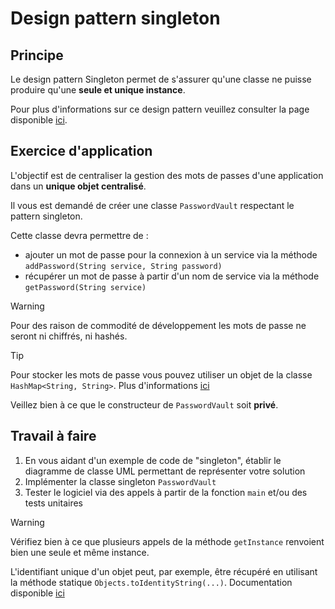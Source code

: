 # Design pattern singleton

## Principe

Le design pattern Singleton permet de s'assurer qu'une classe ne puisse produire qu'une **seule et unique instance**. 

Pour plus d'informations sur ce design pattern veuillez consulter la page disponible [ici](https://refactoring.guru/design-patterns/singleton).

## Exercice d'application

L'objectif est de centraliser la gestion des mots de passes d'une application dans un **unique objet centralisé**.

Il vous est demandé de créer une classe `PasswordVault` respectant le pattern singleton.

Cette classe devra permettre de :
- ajouter un mot de passe pour la connexion à un service via la méthode `addPassword(String service, String password)`
- récupérer un mot de passe à partir d'un nom de service via la méthode `getPassword(String service)`

> [!WARNING]
> Pour des raison de commodité de développement les mots de passe ne seront ni chiffrés, ni hashés.

> [!TIP]
> Pour stocker les mots de passe vous pouvez utiliser un objet de la classe `HashMap<String, String>`. Plus d'informations [ici](https://www.ionos.fr/digitalguide/sites-internet/developpement-web/java-hashmap/)
>
> Veillez bien à ce que le constructeur de `PasswordVault` soit **privé**.

## Travail à faire

1. En vous aidant d'un exemple de code de "singleton", établir le diagramme de classe UML permettant de représenter votre solution
2. Implémenter la classe singleton `PasswordVault`
3. Tester le logiciel via des appels à partir de la fonction `main` et/ou des tests unitaires

> [!WARNING]
> Vérifiez bien à ce que plusieurs appels de la méthode `getInstance` renvoient bien une seule et même instance.
>
> L'identifiant unique d'un objet peut, par exemple, être récupéré en utilisant la méthode statique `Objects.toIdentityString(...)`. Documentation disponible [ici](https://howtodoinjava.com/java/object-identity-string/#2-accessing-the-object-identity-string)

